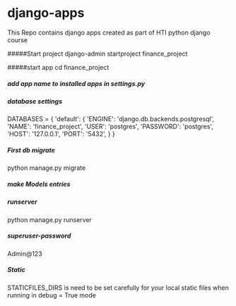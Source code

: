 # django-apps
This Repo contains django apps created as part of HTI python django course


#####Start project 
django-admin startproject finance_project

#####start app 
cd finance_project 

##### add app name to installed apps in settings.py

##### database settings 
DATABASES = {
    'default': {
        'ENGINE': 'django.db.backends.postgresql',
        'NAME': 'finance_project',
        'USER': 'postgres',
        'PASSWORD': 'postgres',
        'HOST': '127.0.0.1',
        'PORT': '5432',
    }
}

##### First db migrate
python manage.py migrate

##### make Models entries 



##### runserver 
python manage.py runserver

##### superuser-password
Admin@123

##### Static
STATICFILES_DIRS is need to be set carefully for your local static files when running in debug = True mode 



